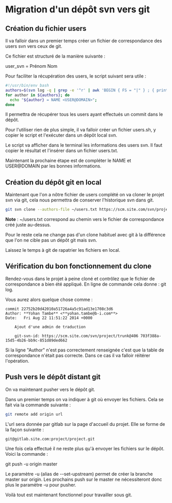 # Migration d'un dépôt svn vers git

## Création du fichier users

Il va falloir dans un premier temps créer un fichier de correspondance des users svn vers ceux de git.

Ce fichier est structuré de la manière suivante :

user_svn = Prénom Nom <email>

Pour faciliter la récupération des users, le script suivant sera utile :

```bash
#!/usr/bin/env bash
authors=$(svn log -q | grep -e '^r' | awk 'BEGIN { FS = "|" } ; { print $2 }' | sort | uniq)
for author in ${authors}; do
  echo "${author} = NAME <USER@DOMAIN>";
done
```

Il permettra de récupérer tous les users ayant effectués un commit dans le dépôt.

Pour l'utiliser rien de plus simple, il va falloir créer un fichier users.sh, y copier le script et l'exécuter dans un dépôt local svn.

Le script va afficher dans le terminal les informations des users svn. Il faut copier le résultat et l'insérer dans un fichier users.txt.

Maintenant la prochaine étape est de compléter le NAME et USER@DOMAIN par les bonnes informations.

## Création du dépôt git en local

Maintenant que l'on a nôtre fichier de users complété on va cloner le projet svn via git, cela nous permettra de conserver l'historique svn dans git.

```bash
git svn clone --authors-file ~/users.txt https://scm.site.com/svn/projet/trunk projet-git
```

**Note** : ~/users.txt correspond au chemin vers le fichier de correspondance créé juste au-dessus.

Pour le reste cela ne change pas d'un clone habituel avec git à la différence que l'on ne cible pas un dépôt git mais svn.

Laissez le temps à git de rapatrier les fichiers en local.

## Vérification du bon fonctionnement du clone

Rendez-vous dans le projet à peine cloné et contrôlez que le fichier de correspondance a bien été appliqué.
En ligne de commande cela donne : git log.

Vous aurez alors quelque chose comme :

```
commit 22752b20d42010a51726a4a5c91ad13e1708c3d6
Author: **Yohan Tambe** <**yohan.tambe@b-i.com**>
Date:   Fri Aug 22 11:51:22 2014 +0000

    Ajout d'une admin de traduction

    git-svn-id: https://scm.site.com/svn/project/trunk@406 703f388a-15d5-4b26-bb9c-851d89ded662
```

Si la ligne "Author" n'est pas correctement renseignée c'est que la table de correspondance n'était pas correcte. Dans ce cas il va falloir réitérer l'opération.

## Push vers le dépôt distant git

On va maintenant pusher vers le dépôt git.

Dans un premier temps on va indiquer à git où envoyer les fichiers. Cela se fait via la commande suivante :

```bash
git remote add origin url
```

L'url sera donnée par gitlab sur la page d'accueil du projet. Elle se forme de la façon suivante :

`git@gitlab.site.com:project/project.git`

Une fois cela effectué il ne reste plus qu'à envoyer les fichiers sur le dépôt. Voici la commande :

git push -u origin master

Le paramètre -u (alias de --set-upstream) permet de créer la branche master sur origin. Les prochains push sur le master ne nécessiteront donc plus le paramètre -u pour pusher.

Voilà tout est maintenant fonctionnel pour travailler sous git.
